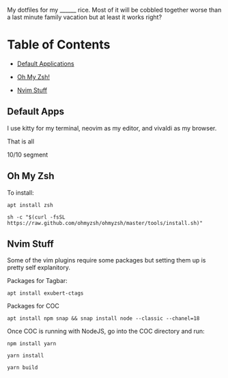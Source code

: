 My dotfiles for my ______ rice. Most of it will be cobbled together worse than a last minute family vacation but at least it works right?

# Table of Contents

 - [Default Applications](#default-apps)

 - [Oh My Zsh!](#oh-my-zsh)

 - [Nvim Stuff](#nvim-stuff)


## Default Apps

I use kitty for my terminal, neovim as my editor, and vivaldi as my browser.

That is all

10/10 segment


## Oh My Zsh


To install: 
```
apt install zsh

sh -c "$(curl -fsSL https://raw.github.com/ohmyzsh/ohmyzsh/master/tools/install.sh)"
```


## Nvim Stuff

Some of the vim plugins require some packages but setting them up is pretty self explanitory.

Packages for Tagbar: 
```
apt install exubert-ctags
```

Packages for COC
``` 
apt install npm snap && snap install node --classic --chanel=18
```

Once COC is running with NodeJS, go into the COC directory and run:
```
npm install yarn

yarn install

yarn build
```
